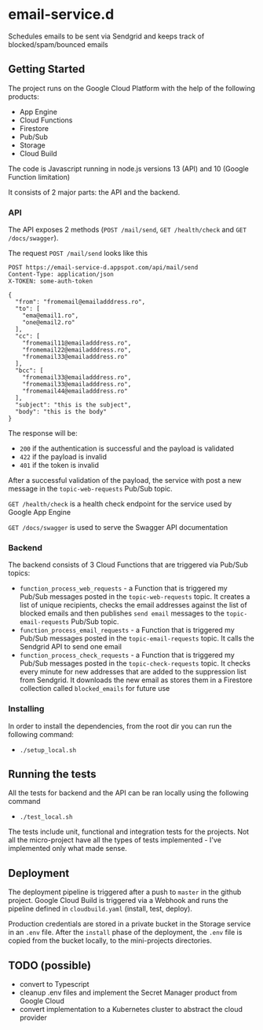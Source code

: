 # email-service.d

Schedules emails to be sent via Sendgrid and keeps track of blocked/spam/bounced emails

## Getting Started

The project runs on the Google Cloud Platform with the help of the following products:

- App Engine
- Cloud Functions
- Firestore
- Pub/Sub
- Storage
- Cloud Build

The code is Javascript running in node.js versions 13 (API) and 10 (Google Function limitation)

It consists of 2 major parts: the API and the backend. 

### API
The API exposes 2 methods (`POST /mail/send`, `GET /health/check` and `GET /docs/swagger`).

The request `POST /mail/send` looks like this

````
POST https://email-service-d.appspot.com/api/mail/send
Content-Type: application/json
X-TOKEN: some-auth-token

{
  "from": "fromemail@emailadddress.ro",
  "to": [
    "ema@email1.ro",
    "one@email2.ro"
  ],
  "cc": [
    "fromemail11@emailadddress.ro",
    "fromemail22@emailadddress.ro",
    "fromemail33@emailadddress.ro"
  ],
  "bcc": [
    "fromemail33@emailadddress.ro",
    "fromemail33@emailadddress.ro",
    "fromemail44@emailadddress.ro"
  ],
  "subject": "this is the subject",
  "body": "this is the body"
}
````
The response will be:

- `200` if the authentication is successful and the payload is validated
- `422` if the payload is invalid
- `401` if the token is invalid

After a successful validation of the payload, the service with post a new message in the `topic-web-requests` Pub/Sub topic.

`GET /health/check` is a health check endpoint for the service used by Google App Engine

`GET /docs/swagger` is used to serve the Swagger API documentation

### Backend
The backend consists of 3 Cloud Functions that are triggered via Pub/Sub topics:

- `function_process_web_requests` - a Function that is triggered my Pub/Sub messages posted in the `topic-web-requests` topic. It creates a list of unique recipients, checks the email addresses against the list of blocked emails and then publishes `send email` messages to the `topic-email-requests` Pub/Sub topic.
- `function_process_email_requests` - a Function that is triggered my Pub/Sub messages posted in the `topic-email-requests` topic. It calls the Sendgrid API to send one email 
- `function_process_check_requests` - a Function that is triggered my Pub/Sub messages posted in the `topic-check-requests` topic. It checks every minute for new addresses that are added to the suppression list from Sendgrid. It downloads the new email as stores them in a Firestore collection called `blocked_emails` for future use 

### Installing

In order to install the dependencies, from the root dir you can run the following command:

- `./setup_local.sh`

## Running the tests

All the tests for backend and the API can be ran locally using the following command

- `./test_local.sh`

The tests include unit, functional and integration tests for the projects. Not all the micro-project have all the types of tests implemented - I've implemented only what made sense.

## Deployment

The deployment pipeline is triggered after a push to `master` in the github project. Google Cloud Build is triggered via a Webhook and runs the pipeline defined in `cloudbuild.yaml` (install, test, deploy).

Production credentials are stored in a private bucket in the Storage service in an `.env` file. After the `install` phase of the deployment, the `.env` file is copied from the bucket locally, to the mini-projects directories.  

## TODO (possible)  

- convert to Typescript
- cleanup .env files and implement the Secret Manager product from Google Cloud
- convert implementation to a Kubernetes cluster to abstract the cloud provider

